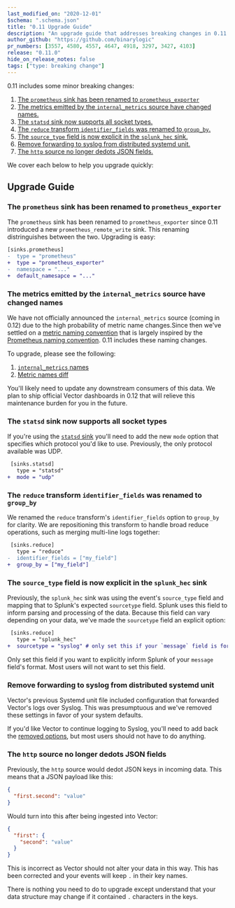 ```yaml
---
last_modified_on: "2020-12-01"
$schema: ".schema.json"
title: "0.11 Upgrade Guide"
description: "An upgrade guide that addresses breaking changes in 0.11.0"
author_github: "https://github.com/binarylogic"
pr_numbers: [3557, 4580, 4557, 4647, 4918, 3297, 3427, 4103]
release: "0.11.0"
hide_on_release_notes: false
tags: ["type: breaking change"]
---
```


0.11 includes some minor breaking changes:

1. [The `prometheus` sink has been renamed to `prometheus_exporter`](#first)
1. [The metrics emitted by the `internal_metrics` source have changed names.](#second)
1. [The `statsd` sink now supports all socket types.](#third)
1. [The `reduce` transform `identifier_fields` was renamed to `group_by`.](#fourth)
1. [The `source_type` field is now explicit in the `splunk_hec` sink.](#fifth)
1. [Remove forwarding to syslog from distributed systemd unit.](#sixth)
1. [The `http` source no longer dedots JSON fields.](#seventh)

We cover each below to help you upgrade quickly:

## Upgrade Guide

### The `prometheus` sink has been renamed to `prometheus_exporter`<a name="first"></a>

The `prometheus` sink has been renamed to `prometheus_exporter` since 0.11
introduced a new `prometheus_remote_write` sink. This renaming distringuishes
between the two. Upgrading is easy:

```diff title="vector.toml"
[sinks.prometheus]
-  type = "prometheus"
+  type = "prometheus_exporter"
-  namespace = "..."
+  default_namesapce = "..."
```

### The metrics emitted by the `internal_metrics` source have changed names<a name="second"></a>

We have not officially announced the `internal_metrics` source (coming in 0.12)
due to the high probability of metric name changes.Since then we've settled on a
[metric naming convention][metric_naming_convention] that is largely inspired by
the [Prometheus naming convention][prometheus_naming_convention]. 0.11 includes
these naming changes.

To upgrade, please see the following:

1. [`internal_metrics` names][internal_metrics_output]
2. [Metric names diff][metric_names_diff]

You'll likely need to update any downstream consumers of this data. We plan to
ship official Vector dashboards in 0.12 that will relieve this maintenance
burden for you in the future.

### The `statsd` sink now supports all socket types<a name="third"></a>

If you're using the [`statsd` sink][statsd_sink] you'll need to add the new
`mode` option that specifies which protocol you'd like to use. Previously, the
only protocol available was UDP.

```diff title="vector.toml"
 [sinks.statsd]
   type = "statsd"
+  mode = "udp"
```

### The `reduce` transform `identifier_fields` was renamed to `group_by`<a name="fourth"></a>

We renamed the `reduce` transform's `identifier_fields` option to `group_by`
for clarity. We are repositioning this transform to handle broad reduce
operations, such as merging multi-line logs together:

```diff title="vector.toml"
 [sinks.reduce]
   type = "reduce"
-  identifier_fields = ["my_field"]
+  group_by = ["my_field"]
```

### The `source_type` field is now explicit in the `splunk_hec` sink<a name="fifth"></a>

Previously, the `splunk_hec` sink was using the event's `source_type` field
and mapping that to Splunk's expected `sourcetype` field. Splunk uses this
field to inform parsing and processing of the data. Because this field can
vary depending on your data, we've made the `sourcetype` field an explicit
option:

```diff title="vector.toml"
 [sinks.reduce]
   type = "splunk_hec"
+  sourcetype = "syslog" # only set this if your `message` field is formatted as syslog
```

Only set this field if you want to explicitly inform Splunk of your `message`
field's format. Most users will not want to set this field.

### Remove forwarding to syslog from distributed systemd unit<a name="sixth"></a>

Vector's previous Systemd unit file included configuration that forwarded
Vector's logs over Syslog. This was presumptuous and we've removed these
settings in favor of your system defaults.

If you'd like Vector to continue logging to Syslog, you'll need to add back
the [removed options][removed_systemd_syslog_options], but most users should
not have to do anything.

### The `http` source no longer dedots JSON fields<a name="seventh"></a>

Previously, the `http` source would dedot JSON keys in incoming data. This means
that a JSON payload like this:

```json
{
  "first.second": "value"
}
```

Would turn into this after being ingested into Vector:

```json
{
  "first": {
    "second": "value"
  }
}
```

This is incorrect as Vector should not alter your data in this way. This has
been corrected and your events will keep `.` in their key names.

There is nothing you need to do to upgrade except understand that your data
structure may change if it contained `.` characters in the keys.

[internal_metrics_output]: /docs/reference/sources/internal_metrics/#metric-events
[metric_names_diff]: https://github.com/timberio/vector/pull/4647/files
[metric_naming_convention]: https://github.com/timberio/vector/blob/master/CONTRIBUTING.md#metric-naming-convention
[prometheus_naming_convention]: https://prometheus.io/docs/practices/naming/
[removed_systemd_syslog_options]: https://github.com/timberio/vector/pull/3427/files
[statsd_sink]: /docs/reference/sinks/statsd/
